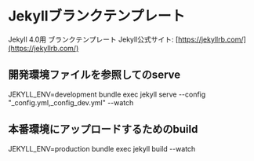 # Jekyllブランクテンプレート
Jekyll 4.0用 ブランクテンプレート
Jekyll公式サイト: [https://jekyllrb.com/](https://jekyllrb.com/)

## 開発環境ファイルを参照してのserve
JEKYLL_ENV=development bundle exec jekyll serve --config "_config.yml,_config_dev.yml" --watch

## 本番環境にアップロードするためのbuild
JEKYLL_ENV=production bundle exec jekyll build --watch
